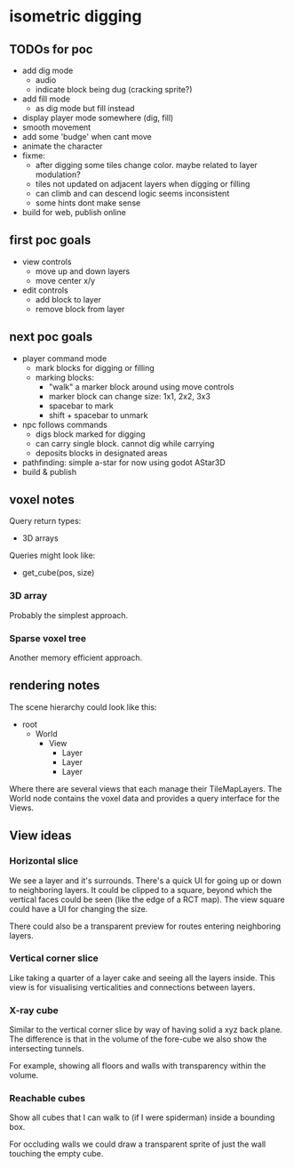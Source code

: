 # isometric digging

## TODOs for poc

- add dig mode
  - audio
  - indicate block being dug (cracking sprite?)
- add fill mode
  - as dig mode but fill instead
- display player mode somewhere (dig, fill)
- smooth movement
- add some 'budge' when cant move
- animate the character
- fixme:
  - after digging some tiles change color. maybe related to layer modulation?
  - tiles not updated on adjacent layers when digging or filling
  - can climb and can descend logic seems inconsistent
  - some hints dont make sense
- build for web, publish online

## first poc goals

- view controls
  - move up and down layers
  - move center x/y
- edit controls
  - add block to layer
  - remove block from layer

## next poc goals

- player command mode
  - mark blocks for digging or filling
  - marking blocks: 
    - "walk" a marker block around using move controls
    - marker block can change size: 1x1, 2x2, 3x3
    - spacebar to mark
    - shift + spacebar to unmark
- npc follows commands
  - digs block marked for digging
  - can carry single block. cannot dig while carrying
  - deposits blocks in designated areas
- pathfinding: simple a-star for now using godot AStar3D
- build & publish

## voxel notes

Query return types:

- 3D arrays

Queries might look like:

- get_cube(pos, size)

### 3D array

Probably the simplest approach.

### Sparse voxel tree

Another memory efficient approach.

## rendering notes

The scene hierarchy could look like this:

- root
  - World
    - View
      - Layer
      - Layer
      - Layer

Where there are several views that each manage their TileMapLayers. The World node contains the voxel data and provides a query interface for the Views.

## View ideas

### Horizontal slice

We see a layer and it's surrounds. There's a quick UI for going up or down to neighboring layers. It could be clipped to a square, beyond which the vertical faces could be seen (like the edge of a RCT map). The view square could have a UI for changing the size.

There could also be a transparent preview for routes entering neighboring layers.

### Vertical corner slice

Like taking a quarter of a layer cake and seeing all the layers inside. This view is for visualising verticalities and connections between layers.

### X-ray cube

Similar to the vertical corner slice by way of having solid a xyz back plane. The difference is that in the volume of the fore-cube we also show the intersecting tunnels.

For example, showing all floors and walls with transparency within the volume.

### Reachable cubes

Show all cubes that I can walk to (if I were spiderman) inside a bounding box.

For occluding walls we could draw a transparent sprite of just the wall touching the empty cube.
